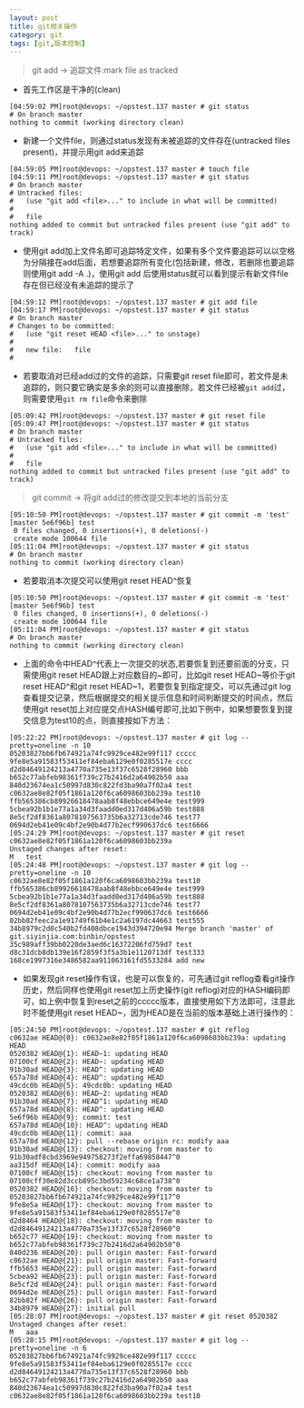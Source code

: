 ```yaml
---
layout: post
title: git相关操作
category: git
tags: [git,版本控制]
---
```

> git add -> 追踪文件:mark file as tracked

- 首先工作区是干净的(clean)

```
[04:59:02 PM]root@devops: ~/opstest.137 master # git status
# On branch master
nothing to commit (working directory clean)
```

- 新建一个文件file，则通过status发现有未被追踪的文件存在(untracked files present)，并提示用git add来追踪

```
[04:59:05 PM]root@devops: ~/opstest.137 master # touch file
[04:59:11 PM]root@devops: ~/opstest.137 master # git status
# On branch master
# Untracked files:
#   (use "git add <file>..." to include in what will be committed)
#
#	file
nothing added to commit but untracked files present (use "git add" to track)
```

- 使用git add加上文件名即可追踪特定文件，如果有多个文件要追踪可以以空格为分隔接在add后面，若想要追踪所有变化(包括新建，修改，若删除也要追踪则使用git add -A .)，使用git add 后使用status就可以看到提示有新文件file存在但已经没有未追踪的提示了

```
[04:59:12 PM]root@devops: ~/opstest.137 master # git add file
[04:59:17 PM]root@devops: ~/opstest.137 master # git status
# On branch master
# Changes to be committed:
#   (use "git reset HEAD <file>..." to unstage)
#
#	new file:   file
#
```

- 若要取消对已经add过的文件的追踪，只需要git reset file即可，若文件是未追踪的，则只要它确实是多余的则可以直接删除，若文件已经被`git add`过，则需要使用`git rm file`命令来删除

```
[05:09:42 PM]root@devops: ~/opstest.137 master # git reset file
[05:09:47 PM]root@devops: ~/opstest.137 master # git status
# On branch master
# Untracked files:
#   (use "git add <file>..." to include in what will be committed)
#
#	file
nothing added to commit but untracked files present (use "git add" to track)
```

> git commit -> 将git add过的修改提交到本地的当前分支

```
[05:10:50 PM]root@devops: ~/opstest.137 master # git commit -m 'test'
[master 5e6f96b] test
 0 files changed, 0 insertions(+), 0 deletions(-)
 create mode 100644 file
[05:11:04 PM]root@devops: ~/opstest.137 master # git status
# On branch master
nothing to commit (working directory clean)
```

- 若要取消本次提交可以使用git reset HEAD^恢复

```
[05:10:50 PM]root@devops: ~/opstest.137 master # git commit -m 'test'
[master 5e6f96b] test
 0 files changed, 0 insertions(+), 0 deletions(-)
 create mode 100644 file
[05:11:04 PM]root@devops: ~/opstest.137 master # git status
# On branch master
nothing to commit (working directory clean)
```

- 上面的命令中HEAD^代表上一次提交的状态,若要恢复到还要前面的分支，只需使用git reset HEAD跟上对应数目的~即可，比如git reset HEAD~等价于git reset HEAD^和git reset HEAD~1，若要恢复到指定提交，可以先通过git log查看提交记录，然后根据提交的相关提示信息和时间判断提交的时间点，然后使用git reset加上对应提交点HASH编号即可,比如下例中，如果想要恢复到提交信息为test10的点，则直接按如下方法：

```
[05:22:22 PM]root@devops: ~/opstest.137 master # git log --pretty=oneline -n 10
05203827bb6fb674921a74fc9929ce482e99f117 ccccc
9fe8e5a91583f53411ef84eba6129e0f0285517e cccc
d2d84649124213a4770a735e13f37c6528f28960 bbb
b652c77abfeb98361f739c27b2416d2a64902b50 aaa
840d23674ea1c50997d830c822fd3ba90a7f02a4 test
c0632ae8e82f05f1861a120f6ca6098603bb239a test10
ffb565386cb89926618478aab8f48ebbce649e4e test999
5cbea92b1b1e77a1a34d3faadd0ed317d406a59b test888
8e5cf2df8361a8078107563735b6a32713cde746 test77
0694d2eb41e09c4bf2e90b4d77b2ecf990637dc6 test6666
[05:24:29 PM]root@devops: ~/opstest.137 master # git reset c0632ae8e82f05f1861a120f6ca6098603bb239a
Unstaged changes after reset:
M	test
[05:24:48 PM]root@devops: ~/opstest.137 master # git log --pretty=oneline -n 10
c0632ae8e82f05f1861a120f6ca6098603bb239a test10
ffb565386cb89926618478aab8f48ebbce649e4e test999
5cbea92b1b1e77a1a34d3faadd0ed317d406a59b test888
8e5cf2df8361a8078107563735b6a32713cde746 test77
0694d2eb41e09c4bf2e90b4d77b2ecf990637dc6 test6666
82bb82feec2a1e91749f61b4e1c2a6197dc44663 test555
34b8979c2d0c540b2fd408dbce1943d394720e94 Merge branch 'master' of git.siyinjia.com:binbin/opstest
35c989aff39bb0220de3aed6c16372206fd759d7 test
d8c31dcb8db139e16f2859f3f5a3b1e1120713df test333
168ce1997316e3486582aa911063161fd5533284 add new
```

- 如果发现git reset操作有误，也是可以恢复的，可先通过git reflog查看git操作历史，然后同样也使用git reset加上历史操作(git reflog)对应的HASH编码即可，如上例中恢复到reset之前的ccccc版本，直接使用如下方法即可，注意此时不能使用git reset HEAD~，因为HEAD是在当前的版本基础上进行操作的：

```
[05:24:50 PM]root@devops: ~/opstest.137 master # git reflog
c0632ae HEAD@{0}: c0632ae8e82f05f1861a120f6ca6098603bb239a: updating HEAD
0520382 HEAD@{1}: HEAD~1: updating HEAD
07100cf HEAD@{2}: HEAD~: updating HEAD
91b30ad HEAD@{3}: HEAD^: updating HEAD
657a78d HEAD@{4}: HEAD^: updating HEAD
49cdc0b HEAD@{5}: 49cdc0b: updating HEAD
0520382 HEAD@{6}: HEAD~2: updating HEAD
91b30ad HEAD@{7}: HEAD^1: updating HEAD
657a78d HEAD@{8}: HEAD^: updating HEAD
5e6f96b HEAD@{9}: commit: test
657a78d HEAD@{10}: HEAD^: updating HEAD
49cdc0b HEAD@{11}: commit: aaa
657a78d HEAD@{12}: pull --rebase origin rc: modify aaa
91b30ad HEAD@{13}: checkout: moving from master to 91b30adf8cbd3969e949758273f2effa69858447^0
aa315df HEAD@{14}: commit: modify aaa
07100cf HEAD@{15}: checkout: moving from master to 07100cff30e82d3ccb895c3bd59234c68ce1a738^0
0520382 HEAD@{16}: checkout: moving from master to 05203827bb6fb674921a74fc9929ce482e99f117^0
9fe8e5a HEAD@{17}: checkout: moving from master to 9fe8e5a91583f53411ef84eba6129e0f0285517e^0
d2d8464 HEAD@{18}: checkout: moving from master to d2d84649124213a4770a735e13f37c6528f28960^0
b652c77 HEAD@{19}: checkout: moving from master to b652c77abfeb98361f739c27b2416d2a64902b50^0
840d236 HEAD@{20}: pull origin master: Fast-forward
c0632ae HEAD@{21}: pull origin master: Fast-forward
ffb5653 HEAD@{22}: pull origin master: Fast-forward
5cbea92 HEAD@{23}: pull origin master: Fast-forward
8e5cf2d HEAD@{24}: pull origin master: Fast-forward
0694d2e HEAD@{25}: pull origin master: Fast-forward
82bb82f HEAD@{26}: pull origin master: Fast-forward
34b8979 HEAD@{27}: initial pull
[05:28:07 PM]root@devops: ~/opstest.137 master # git reset 0520382
Unstaged changes after reset:
M	aaa
[05:28:15 PM]root@devops: ~/opstest.137 master # git log --pretty=oneline -n 6
05203827bb6fb674921a74fc9929ce482e99f117 ccccc
9fe8e5a91583f53411ef84eba6129e0f0285517e cccc
d2d84649124213a4770a735e13f37c6528f28960 bbb
b652c77abfeb98361f739c27b2416d2a64902b50 aaa
840d23674ea1c50997d830c822fd3ba90a7f02a4 test
c0632ae8e82f05f1861a120f6ca6098603bb239a test10

```
